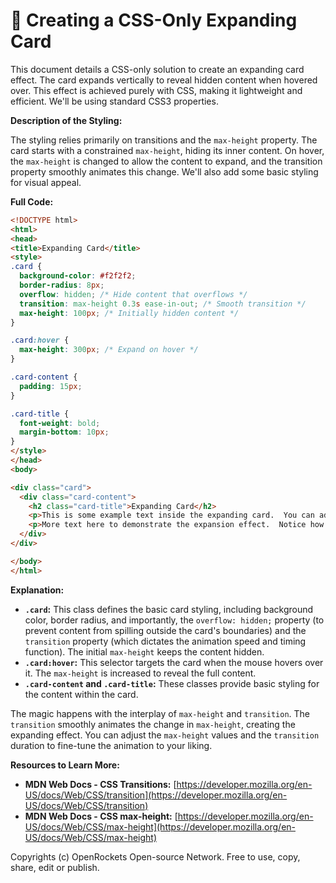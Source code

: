 # 🐞 Creating a CSS-Only Expanding Card


This document details a CSS-only solution to create an expanding card effect.  The card expands vertically to reveal hidden content when hovered over.  This effect is achieved purely with CSS, making it lightweight and efficient. We'll be using standard CSS3 properties.


**Description of the Styling:**

The styling relies primarily on transitions and the `max-height` property.  The card starts with a constrained `max-height`, hiding its inner content. On hover, the `max-height` is changed to allow the content to expand, and the transition property smoothly animates this change. We'll also add some basic styling for visual appeal.


**Full Code:**

```html
<!DOCTYPE html>
<html>
<head>
<title>Expanding Card</title>
<style>
.card {
  background-color: #f2f2f2;
  border-radius: 8px;
  overflow: hidden; /* Hide content that overflows */
  transition: max-height 0.3s ease-in-out; /* Smooth transition */
  max-height: 100px; /* Initially hidden content */
}

.card:hover {
  max-height: 300px; /* Expand on hover */
}

.card-content {
  padding: 15px;
}

.card-title {
  font-weight: bold;
  margin-bottom: 10px;
}
</style>
</head>
<body>

<div class="card">
  <div class="card-content">
    <h2 class="card-title">Expanding Card</h2>
    <p>This is some example text inside the expanding card.  You can add as much content as you need.  This is just a demonstration.</p>
    <p>More text here to demonstrate the expansion effect.  Notice how smoothly the card expands when hovered over.</p>
  </div>
</div>

</body>
</html>
```


**Explanation:**

* **`.card`:** This class defines the basic card styling, including background color, border radius, and importantly, the `overflow: hidden;` property (to prevent content from spilling outside the card's boundaries) and the `transition` property (which dictates the animation speed and timing function). The initial `max-height` keeps the content hidden.
* **`.card:hover`:** This selector targets the card when the mouse hovers over it.  The `max-height` is increased to reveal the full content.
* **`.card-content` and `.card-title`:** These classes provide basic styling for the content within the card.

The magic happens with the interplay of `max-height` and `transition`. The `transition` smoothly animates the change in `max-height`, creating the expanding effect.  You can adjust the `max-height` values and the `transition` duration to fine-tune the animation to your liking.


**Resources to Learn More:**

* **MDN Web Docs - CSS Transitions:** [https://developer.mozilla.org/en-US/docs/Web/CSS/transition](https://developer.mozilla.org/en-US/docs/Web/CSS/transition)
* **MDN Web Docs - CSS max-height:** [https://developer.mozilla.org/en-US/docs/Web/CSS/max-height](https://developer.mozilla.org/en-US/docs/Web/CSS/max-height)


Copyrights (c) OpenRockets Open-source Network. Free to use, copy, share, edit or publish.

